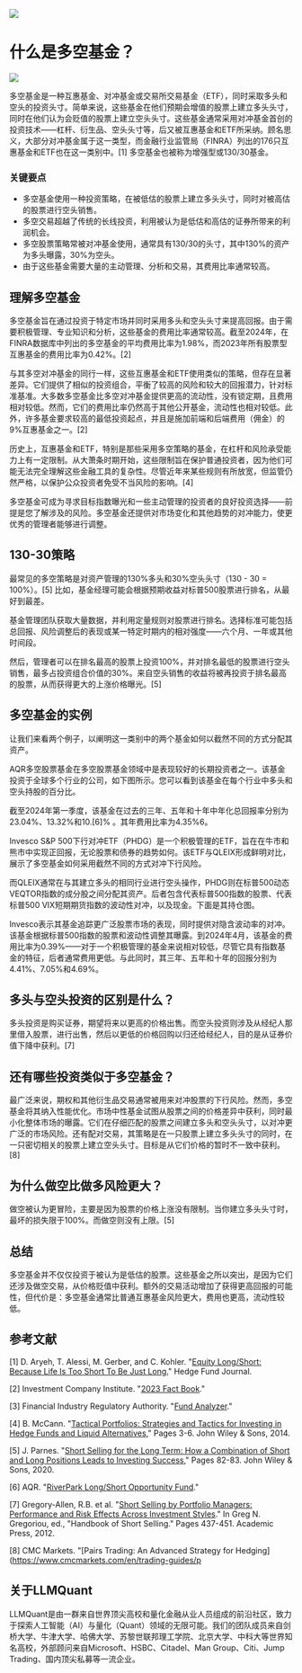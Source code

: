 ![](https://fastly.jsdelivr.net/gh/bucketio/img11@main/2024/10/21/1729466068183-23134fce-3131-4262-b18c-f378d71af4f6.gif)
# 什么是多空基金？
![](https://fastly.jsdelivr.net/gh/bucketio/img9@main/2024/10/20/1729465031968-b3c8959e-1d37-4b8a-91b1-b0b0dfe25143.png)

多空基金是一种互惠基金、对冲基金或交易所交易基金（ETF），同时采取多头和空头的投资头寸。简单来说，这些基金在他们预期会增值的股票上建立多头头寸，同时在他们认为会贬值的股票上建立空头头寸。这些基金通常采用对冲基金首创的投资技术——杠杆、衍生品、空头头寸等，后又被互惠基金和ETF所采纳。顾名思义，大部分对冲基金属于这一类型，而金融行业监管局（FINRA）列出的176只互惠基金和ETF也在这一类别中。[1] 多空基金也被称为增强型或130/30基金。

### 关键要点

- 多空基金使用一种投资策略，在被低估的股票上建立多头头寸，同时对被高估的股票进行空头销售。
- 多空交易超越了传统的长线投资，利用被认为是低估和高估的证券所带来的利润机会。
- 多空股票策略常被对冲基金使用，通常具有130/30的头寸，其中130%的资产为多头曝露，30%为空头。
- 由于这些基金需要大量的主动管理、分析和交易，其费用比率通常较高。

## 理解多空基金

多空基金旨在通过投资于特定市场并同时采用多头和空头头寸来提高回报。由于需要积极管理、专业知识和分析，这些基金的费用比率通常较高。截至2024年，在FINRA数据库中列出的多空基金的平均费用比率为1.98%，而2023年所有股票型互惠基金的费用比率为0.42%。[2]

与其多空对冲基金的同行一样，这些互惠基金和ETF使用类似的策略，但存在显著差异。它们提供了相似的投资组合，平衡了较高的风险和较大的回报潜力，针对标准基准。大多数多空基金比多空对冲基金提供更高的流动性，没有锁定期，且费用相对较低。然而，它们的费用比率仍然高于其他公开基金，流动性也相对较低。此外，许多基金要求较高的最低投资起点，并且是施加前端和后端费用（佣金）的9%互惠基金之一。[2]

历史上，互惠基金和ETF，特别是那些采用多空策略的基金，在杠杆和风险承受能力上有一定限制。从大萧条时期开始，这些限制旨在保护普通投资者，因为他们可能无法完全理解这些金融工具的复杂性。尽管近年来某些规则有所放宽，但监管仍然严格，以保护公众投资者免受不当风险的影响。[4]

多空基金可成为寻求目标指数曝光和一些主动管理的投资者的良好投资选择——前提是您了解涉及的风险。多空基金还提供对市场变化和其他趋势的对冲能力，使更优秀的管理者能够进行调整。

## 130-30策略

最常见的多空策略是对资产管理的130%多头和30%空头头寸（130 - 30 = 100%）。[5] 比如，基金经理可能会根据预期收益对标普500股票进行排名，从最好到最差。

基金管理团队获取大量数据，并利用定量规则对股票进行排名。选择标准可能包括总回报、风险调整后的表现或某一特定时期内的相对强度——六个月、一年或其他时间段。

然后，管理者可以在排名最高的股票上投资100%，并对排名最低的股票进行空头销售，最多占投资组合价值的30%。来自空头销售的收益将被再投资于排名最高的股票，从而获得更大的上涨价格曝光。[5]

## 多空基金的实例

让我们来看两个例子，以阐明这一类别中的两个基金如何以截然不同的方式分配其资产。

AQR多空股票基金在多空股票基金领域中是表现较好的长期投资者之一。该基金投资于全球多个行业的公司，如下图所示。您可以看到该基金在每个行业中多头和空头持股的百分比。

截至2024年第一季度，该基金在过去的三年、五年和十年中年化总回报率分别为23.04%、13.32%和10.[6]% 。其年费用比率为4.35%6。

Invesco S&P 500下行对冲ETF（PHDG）是一个积极管理的ETF，旨在在牛市和熊市中实现正回报，无论股票和债券的趋势如何。该ETF与QLEIX形成鲜明对比，展示了多空基金如何采用截然不同的方式对冲下行风险。

而QLEIX通常在与其建立多头的相同行业进行空头操作，PHDG则在标普500动态VEQTOR指数的成分股之间分配其资产。后者包含代表标普500指数的股票、代表标普500 VIX短期期货指数的波动性对冲，以及现金。下面是其持仓图。

Invesco表示其基金追踪更广泛股票市场的表现，同时提供对隐含波动率的对冲。该基金根据标普500指数的股票和波动性调整其曝露。到2024年4月，该基金的费用比率为0.39%——对于一个积极管理的基金来说相对较低，尽管它具有指数基金的特征，后者通常费用更低。与此同时，其三年、五年和十年的回报分别为4.41%、7.05%和4.69%。

## 多头与空头投资的区别是什么？

多头投资是购买证券，期望将来以更高的价格出售。而空头投资则涉及从经纪人那里借入股票，进行出售，然后以更低的价格回购以归还给经纪人，目的是从证券价值下降中获利。[7]

## 还有哪些投资类似于多空基金？

最广泛来说，期权和其他衍生品交易通常被用来对冲股票的下行风险。然而，多空基金将其纳入性能优化。市场中性基金试图从股票之间的价格差异中获利，同时最小化整体市场的曝露。它们在仔细匹配的股票之间建立多头和空头头寸，以对冲更广泛的市场风险。还有配对交易，其策略是在一只股票上建立多头头寸的同时，在一只密切相关的股票上建立空头头寸。目标是从它们价格的暂时不一致中获利。[8]

## 为什么做空比做多风险更大？

做空被认为更冒险，主要是因为股票的价格上涨没有限制。当你建立多头头寸时，最坏的损失限于100%。而做空则没有上限。[5]

## 总结

多空基金并不仅仅投资于被认为是低估的股票。这些基金之所以突出，是因为它们还涉及做空交易，从价格贬值中获利。额外的交易活动增加了获得更高回报的可能性，但代价是：多空基金通常比普通互惠基金风险更大，费用也更高，流动性较低。

## 参考文献

[1] D. Aryeh, T. Alessi, M. Gerber, and C. Kohler. "[Equity Long/Short: Because Life Is Too Short To Be Just Long.](https://thehedgefundjournal.com/equity-long-short/)" Hedge Fund Journal.

[2] Investment Company Institute. "[2023 Fact Book](https://www.icifactbook.org/pdf/2023-factbook.pdf)."

[3] Financial Industry Regulatory Authority. "[Fund Analyzer](https://tools.finra.org/fund_analyzer/search)."

[4] B. McCann. "[Tactical Portfolios: Strategies and Tactics for Investing in Hedge Funds and Liquid Alternatives](https://www.wiley.com/en-ie/Following+the+Trend%3A+Diversified+Managed+Futures+Trading,+2nd+Edition-p-9781119908982)," Pages 3-6. John Wiley & Sons, 2014.

[5] J. Parnes. "[Short Selling for the Long Term: How a Combination of Short and Long Positions Leads to Investing Success](https://www.wiley.com/en-us/Short+Selling+for+the+Long+Term%3A+How+a+Combination+of+Short+and+Long+Positions+Leads+to+Investing+Success-p-9781119527824)," Pages 82-83. John Wiley & Sons, 2020.

[6] AQR. "[RiverPark Long/Short Opportunity Fund](https://funds.aqr.com/funds/aqr-long-short-equity-fund)."

[7] Gregory-Allen, R.B. et al. "[Short Selling by Portfolio Managers: Performance and Risk Effects Across Investment Styles](https://www.sciencedirect.com/science/article/abs/pii/B9780123877246000301)." In Greg N. Gregoriou, ed., "Handbook of Short Selling." Pages 437-451. Academic Press, 2012.

[8] CMC Markets. "[Pairs Trading: An Advanced Strategy for Hedging](<https://www.cmcmarkets.com/en/trading-guides/p>

## 关于LLMQuant

LLMQuant是由一群来自世界顶尖高校和量化金融从业人员组成的前沿社区，致力于探索人工智能（AI）与量化（Quant）领域的无限可能。我们的团队成员来自剑桥大学、牛津大学、哈佛大学、苏黎世联邦理工学院、北京大学、中科大等世界知名高校，外部顾问来自Microsoft、HSBC、Citadel、Man Group、Citi、Jump Trading、国内顶尖私募等一流企业。
